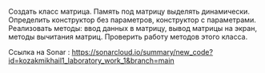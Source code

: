 Создать класс матрица. Память под матрицу выделять динамически. 
Определить конструктор без параметров, конструктор с параметрами.
Реализовать методы: ввод данных в матрицу, вывод матрицы на экран, методы  вычитания матриц. Проверить работу методов этого класса. 

Ссылка на Sonar : https://sonarcloud.io/summary/new_code?id=kozakmikhail1_laboratory_work_1&branch=main
